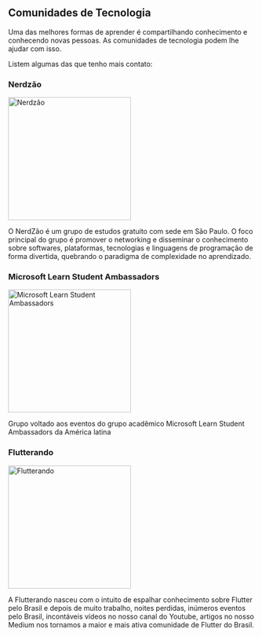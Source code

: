 ## Comunidades de Tecnologia

Uma das melhores formas de aprender é compartilhando conhecimento e conhecendo novas pessoas. As comunidades de tecnologia podem lhe ajudar com isso. 

Listem algumas das que tenho mais contato:

### Nerdzão
<img src="https://secure-content.meetupstatic.com/images/https%3A%2F%2Fsecure.meetupstatic.com%2Fphotos%2Fevent%2F5%2Ff%2F5%2Fb%2F600_478464411.jpeg/600x338.jpg" min-width="250px" max-width="250px" width="250px"  alt="Nerdzão">

O NerdZão é um grupo de estudos gratuito com sede em São Paulo. O foco principal do grupo é promover o networking e disseminar o conhecimento sobre softwares, plataformas, tecnologias e linguagens de programação de forma divertida, quebrando o paradigma de complexidade no aprendizado.

### Microsoft Learn Student Ambassadors
<img src="https://secure-content.meetupstatic.com/images/https%3A%2F%2Fsecure.meetupstatic.com%2Fphotos%2Fevent%2Fb%2Fb%2Ff%2Ff%2F600_481788127.jpeg/600x338.jpg" min-width="250px" max-width="250px" width="250px"  alt="Microsoft Learn Student Ambassadors">

Grupo voltado aos eventos do grupo acadêmico Microsoft Learn Student Ambassadors da América latina

### Flutterando
<img src="https://secure-content.meetupstatic.com/images/https%3A%2F%2Fsecure.meetupstatic.com%2Fphotos%2Fevent%2Fa%2F4%2F9%2Fe%2F600_497082142.jpeg/600x338.jpg" min-width="250px" max-width="250px" width="250px"  alt="Flutterando">

A Flutterando nasceu com o intuito de espalhar conhecimento sobre Flutter pelo Brasil e depois de muito trabalho, noites perdidas, inúmeros eventos pelo Brasil, incontáveis vídeos no nosso canal do Youtube, artigos no nosso Medium nos tornamos a maior e mais ativa comunidade de Flutter do Brasil.
